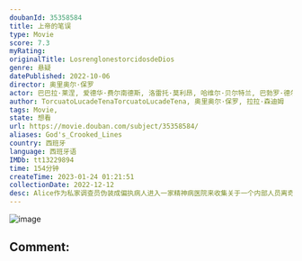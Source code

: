 ```yaml
---
doubanId: 35358584
title: 上帝的笔误
type: Movie
score: 7.3
myRating: 
originalTitle: LosrenglonestorcidosdeDios
genre: 悬疑
datePublished: 2022-10-06
director: 奥里奥尔·保罗
actor: 巴巴拉·莱涅, 爱德华·费尔南德斯, 洛雷托·莫利昂, 哈维尔·贝尔特兰, 巴勃罗·德尔基, 费德里科·阿瓜多, 阿德尔法·卡尔沃, 达芬斯·巴尔杜兹, 大卫·塞尔瓦斯, 路易斯·索莱尔, 比森特·贝尔加拉, undefined, 霍安·科洛萨斯
author: TorcuatoLucadeTenaTorcuatoLucadeTena, 奥里奥尔·保罗, 拉拉·森迪姆
tags: Movie, 
state: 想看
url: https://movie.douban.com/subject/35358584/
aliases: God's_Crooked_Lines
country: 西班牙
language: 西班牙语
IMDb: tt13229894
time: 154分钟
createTime: 2023-01-24 01:21:51
collectionDate: 2022-12-12
desc: Alice作为私家调查员伪装成偏执病人进入一家精神病医院来收集关于一个内部人员离奇死亡案件的证据。不过她在医院的“疗养”期间所遇到的事情超乎了想象，而她的理智告诉她这一切背后必有文章。一段完全陌生又充...
---
```


![image](p2877741323.jpg)

Comment: 
---

